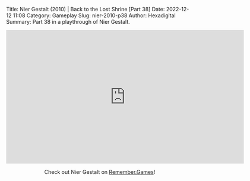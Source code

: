 Title: Nier Gestalt (2010) | Back to the Lost Shrine [Part 38]
Date: 2022-12-12 11:08
Category: Gameplay
Slug: nier-2010-p38
Author: Hexadigital
Summary: Part 38 in a playthrough of Nier Gestalt.

<center><iframe src="https://www.youtube.com/embed/8DnJizlxxHM?feature=oembed" allow="accelerometer; autoplay; encrypted-media; gyroscope; picture-in-picture" width="640" height="360" frameborder="0"></iframe>

Check out Nier Gestalt on [Remember.Games](https://remember.games/game/2307/nier/)!</center>

